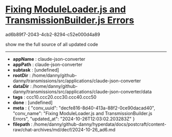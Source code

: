 # [Fixing ModuleLoader.js and TransmissionBuilder.js Errors](https://claude.ai/chat/decfe816-8d40-413a-88f2-0ce90dacad40)

ad6b89f7-2043-4cb2-8294-c52e000d4a89

show me the full source of all updated code

---

* **appName** : claude-json-converter
* **appPath** : claude-json-converter
* **subtask** : [undefined]
* **rootDir** : /home/danny/github-danny/transmissions/src/applications/claude-json-converter
* **dataDir** : /home/danny/github-danny/transmissions/src/applications/claude-json-converter/data
* **tags** : ccc10.ccc20.ccc30.ccc40.ccc50
* **done** : [undefined]
* **meta** : {
  "conv_uuid": "decfe816-8d40-413a-88f2-0ce90dacad40",
  "conv_name": "Fixing ModuleLoader.js and TransmissionBuilder.js Errors",
  "updated_at": "2024-10-26T12:03:02.203283Z"
}
* **filepath** : /home/danny/github-danny/hyperdata/docs/postcraft/content-raw/chat-archives/md/decf/2024-10-26_ad6.md